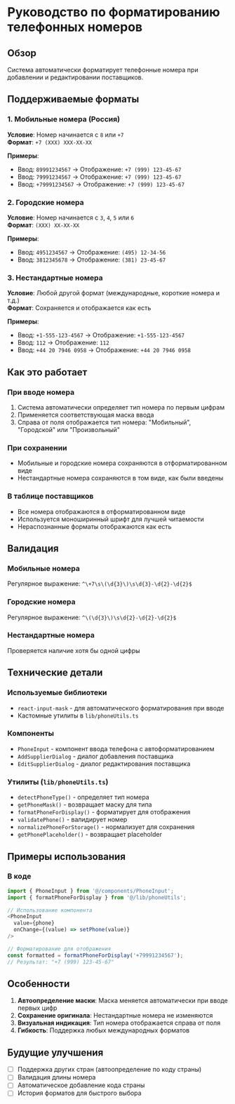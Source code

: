 # Руководство по форматированию телефонных номеров

## Обзор

Система автоматически форматирует телефонные номера при добавлении и редактировании поставщиков.

## Поддерживаемые форматы

### 1. Мобильные номера (Россия)
**Условие**: Номер начинается с `8` или `+7`  
**Формат**: `+7 (XXX) XXX-XX-XX`

**Примеры**:
- Ввод: `89991234567` → Отображение: `+7 (999) 123-45-67`
- Ввод: `79991234567` → Отображение: `+7 (999) 123-45-67`
- Ввод: `+79991234567` → Отображение: `+7 (999) 123-45-67`

### 2. Городские номера
**Условие**: Номер начинается с `3`, `4`, `5` или `6`  
**Формат**: `(XXX) XX-XX-XX`

**Примеры**:
- Ввод: `4951234567` → Отображение: `(495) 12-34-56`
- Ввод: `3812345678` → Отображение: `(381) 23-45-67`

### 3. Нестандартные номера
**Условие**: Любой другой формат (международные, короткие номера и т.д.)  
**Формат**: Сохраняется и отображается как есть

**Примеры**:
- Ввод: `+1-555-123-4567` → Отображение: `+1-555-123-4567`
- Ввод: `112` → Отображение: `112`
- Ввод: `+44 20 7946 0958` → Отображение: `+44 20 7946 0958`

## Как это работает

### При вводе номера
1. Система автоматически определяет тип номера по первым цифрам
2. Применяется соответствующая маска ввода
3. Справа от поля отображается тип номера: "Мобильный", "Городской" или "Произвольный"

### При сохранении
- Мобильные и городские номера сохраняются в отформатированном виде
- Нестандартные номера сохраняются в том виде, как были введены

### В таблице поставщиков
- Все номера отображаются в отформатированном виде
- Используется моноширинный шрифт для лучшей читаемости
- Нераспознанные форматы отображаются как есть

## Валидация

### Мобильные номера
Регулярное выражение: `^\+7\s\(\d{3}\)\s\d{3}-\d{2}-\d{2}$`

### Городские номера
Регулярное выражение: `^\(\d{3}\)\s\d{2}-\d{2}-\d{2}$`

### Нестандартные номера
Проверяется наличие хотя бы одной цифры

## Технические детали

### Используемые библиотеки
- `react-input-mask` - для автоматического форматирования при вводе
- Кастомные утилиты в `lib/phoneUtils.ts`

### Компоненты
- `PhoneInput` - компонент ввода телефона с автоформатированием
- `AddSupplierDialog` - диалог добавления поставщика
- `EditSupplierDialog` - диалог редактирования поставщика

### Утилиты (`lib/phoneUtils.ts`)
- `detectPhoneType()` - определяет тип номера
- `getPhoneMask()` - возвращает маску для типа
- `formatPhoneForDisplay()` - форматирует для отображения
- `validatePhone()` - валидирует номер
- `normalizePhoneForStorage()` - нормализует для сохранения
- `getPhonePlaceholder()` - возвращает placeholder

## Примеры использования

### В коде
```typescript
import { PhoneInput } from '@/components/PhoneInput';
import { formatPhoneForDisplay } from '@/lib/phoneUtils';

// Использование компонента
<PhoneInput
  value={phone}
  onChange={(value) => setPhone(value)}
/>

// Форматирование для отображения
const formatted = formatPhoneForDisplay('+79991234567');
// Результат: "+7 (999) 123-45-67"
```

## Особенности

1. **Автоопределение маски**: Маска меняется автоматически при вводе первых цифр
2. **Сохранение оригинала**: Нестандартные номера не изменяются
3. **Визуальная индикация**: Тип номера отображается справа от поля
4. **Гибкость**: Поддержка любых международных форматов

## Будущие улучшения

- [ ] Поддержка других стран (автоопределение по коду страны)
- [ ] Валидация длины номера
- [ ] Автоматическое добавление кода страны
- [ ] История форматов для быстрого выбора

